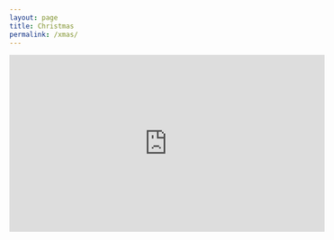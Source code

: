 ```yaml
---
layout: page
title: Christmas
permalink: /xmas/
---
```


<iframe width="560" height="315" src="https://www.youtube.com/embed/videoseries?list=PLx-iIFYzSCOaMvQ55BLGWuNj9K6XUg-Ym" frameborder="0" allow="accelerometer; autoplay; clipboard-write; encrypted-media; gyroscope; picture-in-picture" allowfullscreen></iframe>
